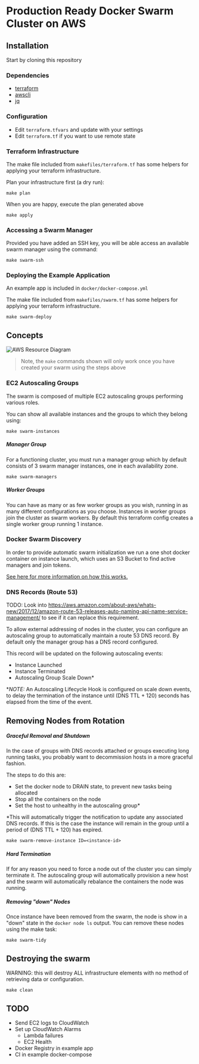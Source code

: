 # Production Ready Docker Swarm Cluster on AWS

## Installation

Start by cloning this repository

### Dependencies

* [terraform](https://www.terraform.io/downloads.html)
* [awscli](http://docs.aws.amazon.com/cli/latest/userguide/installing.html)
* [jq](https://stedolan.github.io/jq/download/)

### Configuration

* Edit `terraform.tfvars` and update with your settings
* Edit `terraform.tf` if you want to use remote state

### Terraform Infrastructure

The make file included from `makefiles/terraform.tf` has some helpers for applying your terraform infrastructure.

Plan your infrastructure first (a dry run):

    make plan

When you are happy, execute the plan generated above

    make apply

### Accessing a Swarm Manager

Provided you have added an SSH key, you will be able access an available swarm manager using the command:

    make swarm-ssh

### Deploying the Example Application

An example app is included in `docker/docker-compose.yml`

The make file included from `makefiles/swarm.tf` has some helpers for applying your terraform infrastructure.

    make swarm-deploy

## Concepts

![AWS Resource Diagram](/images/aws-resource-diagram.png "AWS Resource Diagram")

> Note, the `make` commands shown will only work once you have created your swarm using the steps above

### EC2 Autoscaling Groups

The swarm is composed of multiple EC2 autoscaling groups performing various roles.

You can show all available instances and the groups to which they belong using:

    make swarm-instances

##### Manager Group

For a functioning cluster, you must run a manager group which by default consists of 3 swarm manager instances, one in each availability zone.

    make swarm-managers

##### Worker Groups

You can have as many or as few worker groups as you wish, running in as many different configurations as you choose. Instances in worker groups join the cluster as swarm workers. By default this terraform config creates a single worker group running 1 instance.

### Docker Swarm Discovery

In order to provide automatic swarm initialization we run a one shot docker container on instance launch, which uses an S3 Bucket to find active managers and join tokens.

[See here for more information on how this works.](docker/aws-swarm-init)

### DNS Records (Route 53)

TODO: Look into https://aws.amazon.com/about-aws/whats-new/2017/12/amazon-route-53-releases-auto-naming-api-name-service-management/ to see if it can replace this requirement.

To allow external addressing of nodes in the cluster, you can configure an autoscaling group to automatically maintain a route 53 DNS record. By default only the manager group has a DNS record configured.

This record will be updated on the following autoscaling events:

 * Instance Launched
 * Instance Terminated
 * Autoscaling Group Scale Down&ast;

&ast;*NOTE:* An Autoscaling Lifecycle Hook is configured on scale down events, to delay the termination of the instance until (DNS TTL + 120) seconds has elapsed from the time of the event.

## Removing Nodes from Rotation

##### Graceful Removal and Shutdown
In the case of groups with DNS records attached or groups executing long running tasks, you probably want to decommission hosts in a more graceful fashion.

The steps to do this are:

 * Set the docker node to DRAIN state, to prevent new tasks being allocated
 * Stop all the containers on the node
 * Set the host to unhealthy in the autoscaling group&ast;

&ast;This will automatically trigger the notification to update any associated DNS records. If this is the case the instance will remain in the group until a period of (DNS TTL + 120) has expired.

    make swarm-remove-instance ID=<instance-id>

##### Hard Termination
If for any reason you need to force a node out of the cluster you can simply terminate it. The autoscaling group will automatically provision a new host and the swarm will automatically rebalance the containers the node was running.

##### Removing "down" Nodes

Once instance have been removed from the swarm, the node is show in a "down" state in the `docker node ls` output. You can remove these nodes using the make task:

    make swarm-tidy

## Destroying the swarm

WARNING: this will destroy ALL infrastructure elements with no method of retrieving data or configuration.

    make clean

## TODO

 * Send EC2 logs to CloudWatch
 * Set up CloudWatch Alarms
   * Lambda failures
   * EC2 Health
 * Docker Registry in example app
 * CI in example docker-compose
